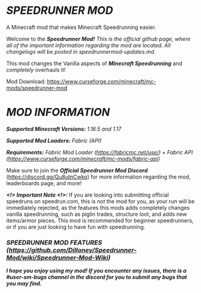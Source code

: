 # _SPEEDRUNNER MOD_
A Minecraft mod that makes Minecraft Speedrunning easier.

Welcome to the **_Speedrunner Mod!_**
_This is the official github page, where all of the important information regarding the mod are located. All changelogs will be posted in speedrunnermod-updates.md._

This mod changes the Vanilla aspects of **_Minecraft Speedrunning_** and _completely_ overhauls it!

Mod Download: https://www.curseforge.com/minecraft/mc-mods/speedrunner-mod

# _MOD INFORMATION_

**_Supported Minecraft Versions:_** _1.16.5 and 1.17_

**_Supported Mod Loaders:_** *Fabric (API)*

**_Requirements:_** _Fabric Mod Loader (https://fabricmc.net/use/) + Fabric API (https://www.curseforge.com/minecraft/mc-mods/fabric-api)_

Make sure to join the **_Official Speedrunner Mod Discord_** (https://discord.gg/Qu8utnCwkq) for more information regarding the mod, leaderboards page, and more!

**_<!> Important Note <!>:_** If you are looking into submitting official speedruns on speedrun.com, this is *not* the mod for you, as your run will be immediately rejected, as the features this mods adds completely changes vanilla speedrunning, such as piglin trades, structure loot, and adds new items/armor pieces. This mod is recommended for beginner speedrunners, or if you are just looking to have fun with speedrunning.

### _SPEEDRUNNER MOD FEATURES (https://github.com/Dilloney/Speedrunner-Mod/wiki/Speedrunner-Mod-Wiki)_

**_I hope you enjoy using my mod! If you encounter any issues, there is a #user-sm-bugs channel in the discord for you to submit any bugs that you may find._**


